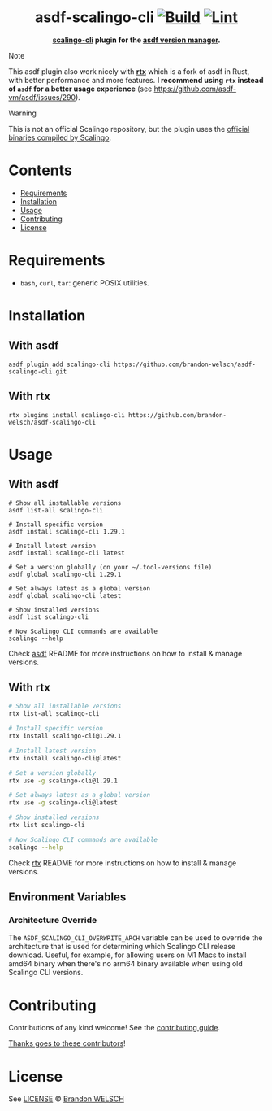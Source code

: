 <div align="center">

# asdf-scalingo-cli [![Build](https://github.com/brandon-welsch/asdf-scalingo-cli/actions/workflows/build.yml/badge.svg)](https://github.com/brandon-welsch/asdf-scalingo-cli/actions/workflows/build.yml) [![Lint](https://github.com/brandon-welsch/asdf-scalingo-cli/actions/workflows/lint.yml/badge.svg)](https://github.com/brandon-welsch/asdf-scalingo-cli/actions/workflows/lint.yml)

**[scalingo-cli](https://doc.scalingo.com/platform/cli/start) plugin for the [asdf version manager](https://asdf-vm.com).**

</div>

> [!NOTE]
>
> This asdf plugin also work nicely with [**rtx**](https://github.com/jdxcode/rtx) which is a fork of
asdf in Rust, with better performance and more features.
> **I recommend using `rtx` instead of `asdf` for a better usage experience**
(see https://github.com/asdf-vm/asdf/issues/290).

> [!WARNING]
>
> This is not an official Scalingo repository, but the plugin uses the
[official binaries compiled by Scalingo](https://github.com/Scalingo/cli/releases).

# Contents

- [Requirements](#requirements)
- [Installation](#installation)
- [Usage](#usage)
- [Contributing](#contributing)
- [License](#license)

# Requirements

- `bash`, `curl`, `tar`: generic POSIX utilities.

# Installation

## With asdf

```shell
asdf plugin add scalingo-cli https://github.com/brandon-welsch/asdf-scalingo-cli.git
```

## With rtx

```shell
rtx plugins install scalingo-cli https://github.com/brandon-welsch/asdf-scalingo-cli
```

# Usage

## With asdf

```shell
# Show all installable versions
asdf list-all scalingo-cli

# Install specific version
asdf install scalingo-cli 1.29.1

# Install latest version
asdf install scalingo-cli latest

# Set a version globally (on your ~/.tool-versions file)
asdf global scalingo-cli 1.29.1

# Set always latest as a global version
asdf global scalingo-cli latest

# Show installed versions
asdf list scalingo-cli

# Now Scalingo CLI commands are available
scalingo --help
```

Check [asdf](https://github.com/asdf-vm/asdf) README for more instructions on how to
install & manage versions.

## With rtx

```bash
# Show all installable versions
rtx list-all scalingo-cli

# Install specific version
rtx install scalingo-cli@1.29.1

# Install latest version
rtx install scalingo-cli@latest

# Set a version globally
rtx use -g scalingo-cli@1.29.1

# Set always latest as a global version
rtx use -g scalingo-cli@latest

# Show installed versions
rtx list scalingo-cli

# Now Scalingo CLI commands are available
scalingo --help
```

Check [rtx](https://github.com/jdxcode/rtx) README for more instructions on how to
install & manage versions.

## Environment Variables

### Architecture Override

The `ASDF_SCALINGO_CLI_OVERWRITE_ARCH` variable can be used to override the architecture that is
used for determining which Scalingo CLI release download. Useful, for example, for allowing users
on M1 Macs to install amd64 binary when there's no arm64 binary available when using old Scalingo
CLI versions.

# Contributing

Contributions of any kind welcome! See the [contributing guide](contributing.md).

[Thanks goes to these contributors](https://github.com/brandon-welsch/asdf-scalingo-cli/graphs/contributors)!

# License

See [LICENSE](LICENSE) © [Brandon WELSCH](https://github.com/brandon-welsch/)
